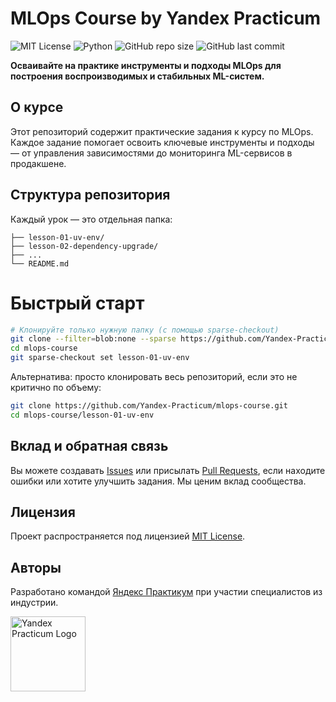 # MLOps Course by Yandex Practicum

![MIT License](https://img.shields.io/badge/license-MIT-green)
![Python](https://img.shields.io/badge/python-3.10%2B-blue)
![GitHub repo size](https://img.shields.io/github/repo-size/Yandex-Practicum/mlops-course)
![GitHub last commit](https://img.shields.io/github/last-commit/Yandex-Practicum/mlops-course)

**Осваивайте на практике инструменты и подходы MLOps для построения воспроизводимых и стабильных ML-систем.**

## О курсе

Этот репозиторий содержит практические задания к курсу по MLOps. Каждое задание помогает освоить ключевые инструменты и подходы — от управления зависимостями до мониторинга ML-сервисов в продакшене.

## Структура репозитория

Каждый урок — это отдельная папка:
```
├── lesson-01-uv-env/
├── lesson-02-dependency-upgrade/
├── ...
└── README.md
```

# Быстрый старт

```bash
# Клонируйте только нужную папку (с помощью sparse-checkout)
git clone --filter=blob:none --sparse https://github.com/Yandex-Practicum/mlops-course.git
cd mlops-course
git sparse-checkout set lesson-01-uv-env
```
Альтернатива: просто клонировать весь репозиторий, если это не критично по объему:
```bash
git clone https://github.com/Yandex-Practicum/mlops-course.git
cd mlops-course/lesson-01-uv-env
```

## Вклад и обратная связь

Вы можете создавать [Issues](https://github.com/Yandex-Practicum/mlops-course/issues) или присылать [Pull Requests](https://github.com/Yandex-Practicum/mlops-course/pulls), если находите ошибки или хотите улучшить задания. Мы ценим вклад сообщества.


## Лицензия

Проект распространяется под лицензией [MIT License](LICENSE).


## Авторы

Разработано командой [Яндекс Практикум](https://practicum.yandex.ru) при участии специалистов из индустрии.

<p align="left">
  <a href="https://practicum.yandex.ru/" target="_blank">
    <img src="https://avatars.githubusercontent.com/u/103542141?s=200&v=4" alt="Yandex Practicum Logo" width="120"/>
  </a>
</p>
